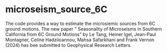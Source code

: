 # microseism_source_6C
The code provides a way to estimate the microsiemic sources from 6C ground motions. 
The new paper " Seasonality of Microseisms in Southern California from 6C Ground Motions" by Le Tang, Heiner Igel, Jean-Paul Montagner, Celine Hadziioannou, Mahsa Safarkhani and Frank Vernon (2024) has bee submitted to Geophysical Research Letters.
